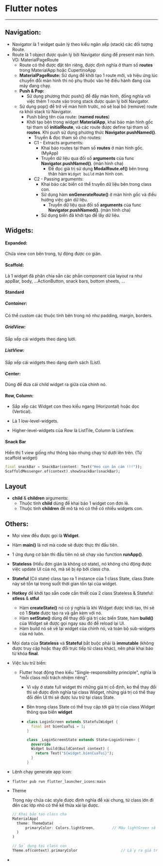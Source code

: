 # Flutter notes

---

## Navigation:

- Navigator là 1 widget quản lý theo kiểu ngăn xếp (stack) các đối tượng Route.
- Route là 1 object được quản lý bởi Navigator dùng để present màn hình. VD: MaterialPageRoute
  - Route có thể được đặt tên riêng, được định nghĩa ở tham số **routes** trong MaterialApp hoặc CupertinoApp
  - **MaterialPageRoute:** Sử dụng để khởi tạo 1 route mới, và hiệu ứng lúc chuyển đổi màn hình thì nó phụ thuộc vào hệ điều hành đang của máy đang chạy.
  - **Push & Pop:**
    - Sử dụng phương thức push() để đẩy màn hình, đồng nghĩa với việc thêm 1 route vào trong stack được quản lý bởi Navigator.
  - Sử dụng pop() để trở về màn hình trước, nó sẽ loại bỏ (remove) route ra khỏi stack từ Navigator.
    - Push bằng tên của route: (**named routes**)
    - Khởi tạo bên trong widget **MaterialApp**, khai báo màn hình gốc tại tham số **initialRoute**, và các route được define tại tham số **routes**. Khi push sử dụng phương thức **Navigator.pushNamed()**.
      - Truyền & đọc tham số cho routes:
      - C1 - Extracts arguments: 
          - Khai báo routes tại tham số **routes** ở màn hình gốc. (MyApp)
        - Truyền dữ liệu qua đối số **arguments** của func **Navigator.pushNamed()**. (màn hình cha)
          - Để đọc giá trị sử dụng **ModalRoute.of()** bên trong thân hàm `Widget build` màn hình con. 
      - C2 - Passing arguments:
          - Khai báo các biến có thể truyền dữ liệu bên trong class con.
        - Sử dụng hàm **onGenerateRoute()** ở màn hình gốc và điều hướng việc gán dữ liệu.
          - Truyền dữ liệu qua đối số **arguments** của func **Navigator.pushNamed()**. (màn hình cha)
        - Sử dụng biến đã khởi tạo để lấy dữ liệu.



## Widgets:

#### Expanded:

Chứa view con bên trong, tự động được co giãn.



#### Scaffold:

Là 1 widget đã phân chia sẵn các phần component của layout ra như appBar, body, …ActionButton, snack bars, bottom sheets, …



#### Standard

##### Container:

Có thể custom các thuộc tính bên trong nó như padding, margin, borders.



##### GridView:

Sắp xếp cái widgets theo dạng lưới.



##### ListView:

Sắp xếp cái widgets theo dạng danh sách (List).



#### Center:

Dùng để đưa cái child widget ra giữa của chính nó.



#### Row, Column:

- Sắp xếp các Widget con theo kiểu ngang (Horizontal) hoặc dọc (Vertical).

- Là 1 low-level-widgets.

- Higher-level-widgets của Row là ListTile, Column là ListView.



#### Snack Bar

Hiển thị 1 view giống như thông báo nhưng chạy từ dưới lên trên. (Từ scaffold widget)

```dart
final snackBar = SnackBar(content: Text("Heo con ăn cám !!!"));
ScaffoldMessenger.of(context).showSnackBar(snackBar);
```





## Layout

- **child** & **children** arguments:
  - Thuộc tính **child** dùng để khai báo 1 widget con đơn lẻ.
  - Thuộc tính **children** để mô tả nó có thể có nhiều widgets con.



## Others: 

- Mọi view đều được gọi là **Widget**.

- Hàm **main()** là nơi mà code sẽ được thực thi đầu tiên.

- 1 ứng dụng cơ bản thì đầu tiên nó sẽ chạy vào function **runApp()**.

- **Stateless** (Hiểu đơn giản là không có state), nó không chủ động được việc update UI của nó, mà sẽ bị ép bởi class cha.

- **Stateful** (Có state) class tạo ra 1 instance của 1 class State, class State này sẽ tồn tại trong suốt thời gian tồn tại của widget.

- **Hotkey** để khởi tạo sẵn code cần thiết của 2 class Stateless & Stateful: **stless** & **stful**
  
  - Hàm **createState()** nó có ý nghĩa là khi Widget được khởi tạo, thì sẽ có 1 **State** được tạo ra và gắn kèm với nó.
  - Hàm **setState()** dùng để thay đổi giá trị các biến State, hàm **build()** của Widget sẽ được gọi ngay sau đó để reload lại UI.
  - Hàm build nó sẽ vẽ lại widget của chính nó, và toàn bộ sub-widgets của nó luôn.
  
- Mọi data của **Stateless** và **Stateful** bắt buộc phải là **immutable** (không được truy cập hoặc thay đổi trực tiếp từ class khác), nên phải khai báo từ khóa **final**.

- Việc lưu trữ biến:

  - Flutter hoạt động theo kiểu "Single-responsibility principle", nghĩa là "mỗi class mỗi trách nhiệm riêng".

    - Vì vậy ở state full widget thì những giá trị cố định, ko thể thay đổi thì sẽ được định nghĩa tại class Widget, những giá trị có thể thay đổi đến UI thì sẽ được lưu trữ tại class State.

    - Bên trong class State có thể truy cập tới giá trị của class Widget thông qua biến **widget**

    - ```dart
      class LoginScreen extends StatefulWidget {
        final int bienCuaTui = 1;
      }
      
      class _LoginScreenState extends State<LoginScreen> {
        @override
        Widget build(BuildContext context) {
          return Text("${widget.bienCuaTui}");
        }
      }
      ```

- Lệnh chạy generate app icon:

- ```shell
  flutter pub run flutter_launcher_icons:main
  ```

- Theme

  Trong này chứa các style được định nghĩa để xài chung, từ class lớn đi đến các lớp nhỏ có thể kế thừa xài lại được.

  ```dart
  // Khai báo tạo class cha
  MaterialApp(
    theme: ThemeData(
  		primaryColor: Colors.lightGreen,		// Màu lightGreen sẽ được gán cho thuộc tính primaryColor
    )
  )
    
  // Sử dụng tại class con
  Theme.of(context).primaryColor					// Lấy ra giá trị của primaryColor từ Theme của cha
  ```

  

  

- 
